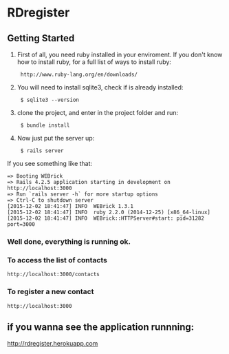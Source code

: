 # RDregister

## Getting Started
1. First of all, you need ruby installed in your enviroment.
If you don't know how to install ruby, for a full list of ways to install ruby:
      
        http://www.ruby-lang.org/en/downloads/

2. You will need to install sqlite3, check if is already installed:
 
        $ sqlite3 --version

3. clone the project, and enter in the project folder and run:

        $ bundle install

4. Now just put the server up:

        $ rails server
   
If you see something like that:

    => Booting WEBrick
    => Rails 4.2.5 application starting in development on http://localhost:3000
    => Run `rails server -h` for more startup options
    => Ctrl-C to shutdown server
    [2015-12-02 18:41:47] INFO  WEBrick 1.3.1
    [2015-12-02 18:41:47] INFO  ruby 2.2.0 (2014-12-25) [x86_64-linux]
    [2015-12-02 18:41:47] INFO  WEBrick::HTTPServer#start: pid=31282 port=3000

### Well done, everything is running ok.

### To access the list of contacts
    http://localhost:3000/contacts
### To register a new contact
    http://localhost:3000


## if you wanna see the application runnning:
http://rdregister.herokuapp.com